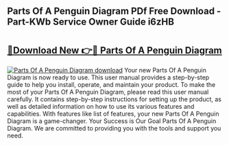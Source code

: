 ## Parts Of A Penguin Diagram PDf Free Download - Part-KWb Service Owner Guide i6zHB

# <h2><a href="http://dfirshw.blite.top/?on=Parts+Of+A+Penguin+Diagram">🔗Download New 👉🔴 Parts Of A Penguin Diagram</a></h2>

[![Parts Of A Penguin Diagram download](https://i.imgur.com/lujVjoI.png)](http://dfirshw.blite.top/?on=Parts+Of+A+Penguin+Diagram)
Your new Parts Of A Penguin Diagram is now ready to use. This user manual provides a step-by-step guide to help you install, operate, and maintain your product. To make the most of your Parts Of A Penguin Diagram, please read this user manual carefully. It contains step-by-step instructions for setting up the product, as well as detailed information on how to use its various features and capabilities. With features like list of features, your new Parts Of A Penguin Diagram is a game-changer. Your Success is Our Goal Parts Of A Penguin Diagram. We are committed to providing you with the tools and support you need.
